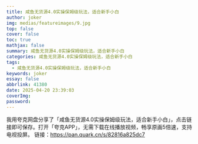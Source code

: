 ```yaml
---
title: 咸鱼无货源4.0实操保姆级玩法，适合新手小白
author: joker
img: medias/featureimages/9.jpg
top: false
cover: false
toc: true
mathjax: false
summary: 咸鱼无货源4.0实操保姆级玩法，适合新手小白
categories: 咸鱼无货源4.0实操保姆级玩法，适合新手小白
tags:
  - 咸鱼无货源4.0实操保姆级玩法，适合新手小白
keywords: joker
essay: false
abbrlink: 41380
date: 2025-04-20 23:39:03
coverImg:
password:
---
```


我用夸克网盘分享了「咸鱼无货源4.0实操保姆级玩法，适合新手小白」，点击链接即可保存。打开「夸克APP」，无需下载在线播放视频，畅享原画5倍速，支持电视投屏。
链接：https://pan.quark.cn/s/82816a825dc7
